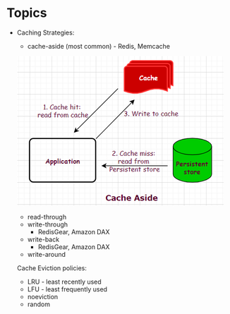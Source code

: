 # Topics

* Caching Strategies:
	- cache-aside (most common) - Redis, Memcache
	
	![](images/cache-aside.png)
		
	- read-through
	- write-through
		+ RedisGear, Amazon DAX
	- write-back
		+ RedisGear, Amazon DAX
	- write-around
	
	Cache Eviction policies:
	* 	LRU - least recently used
	* 	LFU - least frequently used
	* 	noeviction
	* 	random

